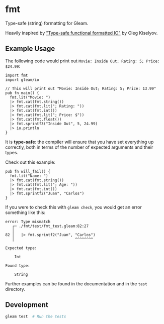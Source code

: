 # fmt

Type-safe (string) formatting for Gleam.

Heavily inspired by ["Type-safe functional formatted IO"](https://okmij.org/ftp/typed-formatting/index.html) by Oleg Kiselyov.

## Example Usage

The following code would print out `Movie: Inside Out; Rating: 5; Price: $24.99`:

```gleam
import fmt
import gleam/io

// This will print out "Movie: Inside Out; Rating: 5; Price: 13.99"
pub fn main() {
  fmt.lit("Movie: ")
  |> fmt.cat(fmt.string())
  |> fmt.cat(fmt.lit("; Rating: "))
  |> fmt.cat(fmt.int())
  |> fmt.cat(fmt.lit("; Price: $"))
  |> fmt.cat(fmt.float())
  |> fmt.sprintf3("Inside Out", 5, 24.99)
  |> io.println
}
```

It is **type-safe**: the compiler will ensure that you have set everything up correctly, both in terms of the number of expected arguments and their types.

Check out this example:

```gleam
pub fn will_fail() {
  fmt.lit("Name: ")
  |> fmt.cat(fmt.string())
  |> fmt.cat(fmt.lit("; Age: "))
  |> fmt.cat(fmt.int())
  |> fmt.sprintf2("Juan", "Carlos")
}
```

If you were to check this with `gleam check`, you would get an error something like this:

```
error: Type mismatch
   ┌─ ./fmt/test/fmt_test.gleam:82:27
   │
82 │   |> fmt.sprintf2("Juan", "Carlos")
   │                           ^^^^^^^^

Expected type:

    Int

Found type:

    String
```

Further examples can be found in the documentation and in the `test` directory.

## Development

```sh
gleam test  # Run the tests
```
